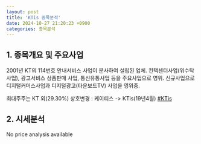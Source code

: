 ```yaml
---
layout: post
title: 'KTis 종목분석'
date: 2024-10-27 21:20:23 +0900
categories: 종목분석
---
```


## 1. 종목개요 및 주요사업

2001년 KT의 114번호 안내서비스 사업이 분사하여 설립된 업체. 컨택센터사업(위수탁사업), 광고서비스 상품판매 사업, 통신유통사업 등을 주요사업으로 영위. 신규사업으로 디지털커머스사업과 디지털광고(타운보드TV) 사업을 영위중.

최대주주는 KT 외(29.30%) 상호변경 : 케이티스 -> KTis(19년4월)
[#KTis](#)

## 2. 시세분석

No price analysis available
